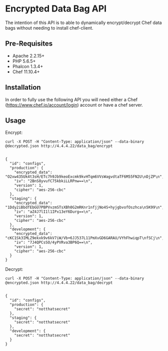 Encrypted Data Bag API
=================
The intention of this API is to able to dynamically encrypt/decrypt Chef data bags without needing to install chef-client. 

Pre-Requisites
-----------

* Apache 2.2.15+
* PHP 5.6.5+
* Phalcon 1.3.4+
* Chef 11.10.4+

Installation
-----------



In order to fully use the following API you will need either a Chef (https://www.chef.io/account/login) account or have a chef server.


Usage
-----------

Encrypt:
```
curl -X POST -H "Content-Type: application/json" --data-binary @decrypted.json http://4.4.4.22/data_bag/encrypt 
```

<pre><code>
{
  "id": "configs",
  "production": {
    "encrypted_data": "O2xw435Uk4t3sH/ETc7h9Jb9keoExcmk9kvHTqm6VVsWagvdtaTF6M55FN2U\nDjZP\n",
    "iv": "2BnS8yvufC75kbkiLLRPnw==\n",
    "version": 1,
    "cipher": "aes-256-cbc"
  },
  "staging": {
    "encrypted_data": "1Ddy2iBbdfEbGU7PBPVvzmSTsXBh0G2mRKnr1nfjjNo4S+hyjgbvofOszhca\n5K99\n",
    "iv": "aZ4J7lI1l1IPx13eY6Durg==\n",
    "version": 1,
    "cipher": "aes-256-cbc"
  },
  "development": {
    "encrypted_data": "cKC1Sk3IMLZ9ekxk9v6kV7iW/Vb+6JJ537L11PmXvGD6GARAU/VYhFhwiqpT\nfSCj\n",
    "iv": "7J4QPCsSO/4yPVRva3BP6Q==\n",
    "version": 1,
    "cipher": "aes-256-cbc"
  }
}
</code></pre>

Decrypt:
```
curl -X POST -H "Content-Type: application/json" --data-binary @encrypted.json http://4.4.4.22/data_bag/decrypt
```
<pre><code>
{
  "id": "configs",
  "production": {
    "secret": "notthatsecret"
  },
  "staging": {
    "secret": "notthatsecret"
  },
  "development": {
    "secret": "notthatsecret"
  }
}
</pre></code>
